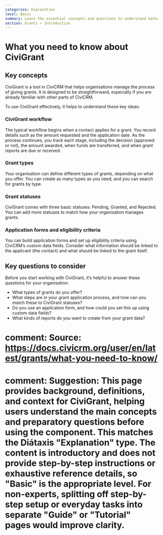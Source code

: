 ```yaml
---
categories: Explanation
level: Basic
summary: Learn the essential concepts and questions to understand before your organisation starts using CiviGrant for managing grants in CiviCRM.
section: Grants > Introduction
---
```


# What you need to know about CiviGrant

## Key concepts

CiviGrant is a tool in CiviCRM that helps organisations manage the process of giving grants. It is designed to be straightforward, especially if you are already familiar with other parts of CiviCRM.

To use CiviGrant effectively, it helps to understand these key ideas:

### CiviGrant workflow

The typical workflow begins when a contact applies for a grant. You record details such as the amount requested and the application date. As the process continues, you track each stage, including the decision (approved or not), the amount awarded, when funds are transferred, and when grant reports are due or received.

### Grant types

Your organisation can define different types of grants, depending on what you offer. You can create as many types as you need, and you can search for grants by type.

### Grant statuses

CiviGrant comes with three basic statuses: Pending, Granted, and Rejected. You can add more statuses to match how your organisation manages grants.

### Application forms and eligibility criteria

You can build application forms and set up eligibility criteria using CiviCRM’s custom data fields. Consider what information should be linked to the applicant (the contact) and what should be linked to the grant itself.

## Key questions to consider

Before you start working with CiviGrant, it’s helpful to answer these questions for your organisation:

- What types of grants do you offer?
- What steps are in your grant application process, and how can you match these to CiviGrant statuses?
- Do you use an application form, and how could you set this up using custom data fields?
- What kinds of reports do you want to create from your grant data?

# comment: Source: https://docs.civicrm.org/user/en/latest/grants/what-you-need-to-know/
# comment: Suggestion: This page provides background, definitions, and context for CiviGrant, helping users understand the main concepts and preparatory questions before using the component. This matches the Diátaxis "Explanation" type. The content is introductory and does not provide step-by-step instructions or exhaustive reference details, so "Basic" is the appropriate level. For non-experts, splitting off step-by-step setup or everyday tasks into separate "Guide" or "Tutorial" pages would improve clarity.